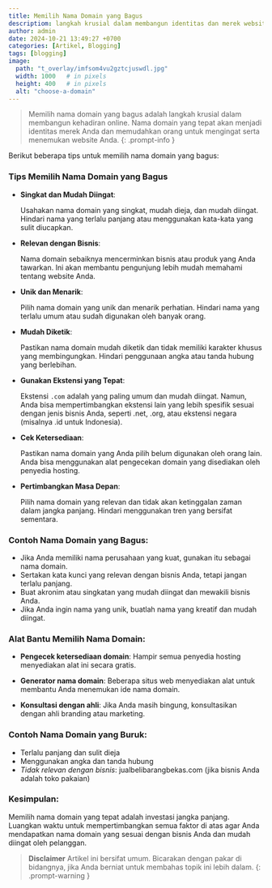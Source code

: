 ```yaml
---
title: Memilih Nama Domain yang Bagus
descriptiom: langkah krusial dalam membangun identitas dan merek website Anda.
author: admin
date: 2024-10-21 13:49:27 +0700
categories: [Artikel, Blogging]
tags: [blogging]
image:
  path: "t_overlay/imfsom4vu2gztcjuswdl.jpg"
  width: 1000   # in pixels
  height: 400   # in pixels
  alt: "choose-a-domain"
---
```




> Memilih nama domain yang bagus adalah langkah krusial dalam membangun kehadiran online. Nama domain yang tepat akan menjadi identitas merek Anda dan memudahkan orang untuk mengingat serta menemukan website Anda.
{: .prompt-info }


Berikut beberapa tips untuk memilih nama domain yang bagus:

### Tips Memilih Nama Domain yang Bagus

- **Singkat dan Mudah Diingat**:
  
  Usahakan nama domain yang singkat, mudah dieja, dan mudah diingat.
  Hindari nama yang terlalu panjang atau menggunakan kata-kata yang sulit diucapkan.

- **Relevan dengan Bisnis**:
  
  Nama domain sebaiknya mencerminkan bisnis atau produk yang Anda tawarkan. Ini akan membantu pengunjung lebih mudah memahami tentang website Anda.

- **Unik dan Menarik**:
  
  Pilih nama domain yang unik dan menarik perhatian. Hindari nama yang terlalu umum atau sudah digunakan oleh banyak orang.

- **Mudah Diketik**:
  
  Pastikan nama domain mudah diketik dan tidak memiliki karakter khusus yang membingungkan. Hindari penggunaan angka atau tanda hubung yang berlebihan.

- **Gunakan Ekstensi yang Tepat**:
  
  Ekstensi `.com` adalah yang paling umum dan mudah diingat. Namun, Anda bisa mempertimbangkan ekstensi lain yang lebih spesifik sesuai dengan jenis bisnis Anda, seperti .net, .org, atau ekstensi negara (misalnya .id untuk Indonesia).

- **Cek Ketersediaan**:

  Pastikan nama domain yang Anda pilih belum digunakan oleh orang lain.
  Anda bisa menggunakan alat pengecekan domain yang disediakan oleh penyedia hosting.

- **Pertimbangkan Masa Depan**:

  Pilih nama domain yang relevan dan tidak akan ketinggalan zaman dalam jangka panjang. Hindari menggunakan tren yang bersifat sementara.


### Contoh Nama Domain yang Bagus:
- Jika Anda memiliki nama perusahaan yang kuat, gunakan itu sebagai nama domain.
- Sertakan kata kunci yang relevan dengan bisnis Anda, tetapi jangan terlalu panjang.
- Buat akronim atau singkatan yang mudah diingat dan mewakili bisnis Anda.
- Jika Anda ingin nama yang unik, buatlah nama yang kreatif dan mudah diingat.


### Alat Bantu Memilih Nama Domain:

- **Pengecek ketersediaan domain**: 
  Hampir semua penyedia hosting menyediakan alat ini secara gratis.

- **Generator nama domain**: 
  Beberapa situs web menyediakan alat untuk membantu Anda menemukan ide nama domain.

- **Konsultasi dengan ahli**: 
  Jika Anda masih bingung, konsultasikan dengan ahli branding atau marketing.


### Contoh Nama Domain yang Buruk:

- Terlalu panjang dan sulit dieja
- Menggunakan angka dan tanda hubung
- _Tidak relevan dengan bisnis_: jualbelibarangbekas.com (jika bisnis Anda adalah toko pakaian)


### Kesimpulan:

Memilih nama domain yang tepat adalah investasi jangka panjang. Luangkan waktu untuk mempertimbangkan semua faktor di atas agar Anda mendapatkan nama domain yang sesuai dengan bisnis Anda dan mudah diingat oleh pelanggan.


> **Disclaimer** 
> Artikel ini bersifat umum. Bicarakan dengan pakar di bidangnya, jika Anda berniat untuk membahas topik ini lebih dalam.
{: .prompt-warning }
